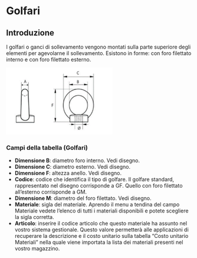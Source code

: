 # Golfari

## Introduzione
I golfari o ganci di sollevamento vengono montati sulla parte superiore degli elementi per agevolarne il sollevamento.  Esistono in forme: con foro filettato interno e con foro filettato esterno.

<img src="img/Golfari.png" height="180px">

### Campi della tabella (Golfari)

- **Dimensione B**: diametro foro interno. Vedi disegno.
- **Dimensione C**: diametro esterno. Vedi disegno.
- **Dimensione F**: altezza anello. Vedi disegno.
- **Codice**: codice che identifica il tipo di golfare. Il golfare standard, rappresentato nel disegno corrisponde a GF. 
Quello con foro filettato all’esterno corrisponde a GM.
- **Dimensione M**: diametro del foro filettato. Vedi disegno.
- **Materiale**: sigla del materiale. Aprendo il menu a tendina del campo Materiale vedete l’elenco di tutti i materiali disponibili e potete scegliere la sigla corretta.
- **Articolo**: inserire il codice articolo che questo materiale ha assunto nel vostro sistema gestionale. Questo valore permetterà alle applicazioni di recuperare la descrizione e il costo unitario sulla tabella “Costo unitario Materiali” nella quale viene importata la lista dei materiali presenti nel vostro magazzino.
